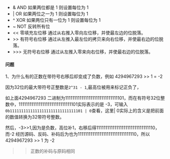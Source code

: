 - &	AND	如果两位都是 1 则设置每位为 1
- |	OR	如果两位之一为 1 则设置每位为 1
- ^	XOR	如果两位只有一位为 1 则设置每位为 1
- ~	NOT	反转所有位
- <<	零填充左位移	通过从右推入零向左位移，并使最左边的位脱落。
- \>>	有符号右位移	通过从左推入最左位的拷贝来向右位移，并使最右边的位脱落。
- \>>>	无符号右位移	通过从左推入零来向右位移，并使最右边的位脱落。

#### 问题
1、为什么有的正数在带符号右移后却变成了负数，例如 4294967293 >> 1 = -2

因为32位的最大带符号正整数是`2^31 - 1`,最高位被用来标记正负了，

如上面4294967293 二进制为11111111111111111111111111111101，而在有符号32位整数中，11111111111111111111111111111101实际表示的是 -3，可输入`0b11111111111111111111111111111101 | 0`查看，这里| 0实际上的含义是把前面的数值转换为32带符号整数。

然后，-3>>1,因为是负数，高位补1，右移后得11111111111111111111111111111110，而-2 经历源码、反码、补码后为也为11111111111111111111111111111110，所以4294967293 >> 1 为 -2

>> 正数的补码与原码相同